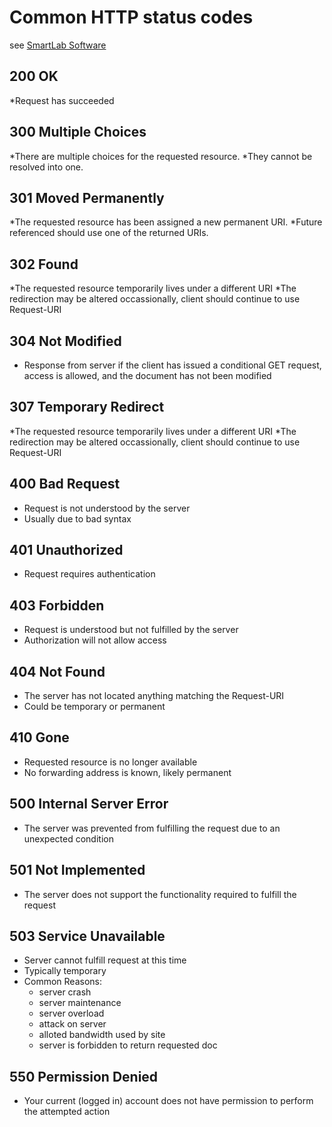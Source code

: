 # Common HTTP status codes 

see [SmartLab Software](https://www.smartlabsoftware.com/ref/http-status-codes.htm)

## 200 OK
*Request has succeeded

## 300 Multiple Choices
*There are multiple choices for the requested resource.
*They cannot be resolved into one. 


## 301 Moved Permanently 
*The requested resource has been assigned a new permanent URI.
*Future referenced should use one of the returned URIs.


## 302 Found
*The requested resource temporarily lives under a different URI
*The redirection may be altered occassionally, client should continue to use Request-URI 

## 304 Not Modified
* Response from server if the client has issued a conditional GET request, access is allowed, and the document has not been modified

## 307 Temporary Redirect
*The requested resource temporarily lives under a different URI
*The redirection may be altered occassionally, client should continue to use Request-URI 

## 400 Bad Request 
* Request is not understood by the server 
* Usually due to bad syntax


## 401 Unauthorized 
* Request requires authentication

## 403 Forbidden
* Request is understood but not fulfilled by the server 
* Authorization will not allow access

## 404 Not Found 
* The server has not located anything matching the Request-URI
* Could be temporary or permanent 

## 410 Gone 
* Requested resource is no longer available 
* No forwarding address is known, likely permanent 

## 500 Internal Server Error 
* The server was prevented from fulfilling the request due to an unexpected condition

## 501 Not Implemented 
* The server does not support the functionality required to fulfill the request 


## 503 Service Unavailable
* Server cannot fulfill request at this time 
* Typically temporary 
* Common Reasons:
	* server crash
	* server maintenance 
	* server overload
	* attack on server
	* alloted bandwidth used by site 
	* server is forbidden to return requested doc 


## 550 Permission Denied 
* Your current (logged in) account does not have permission to perform the attempted action
